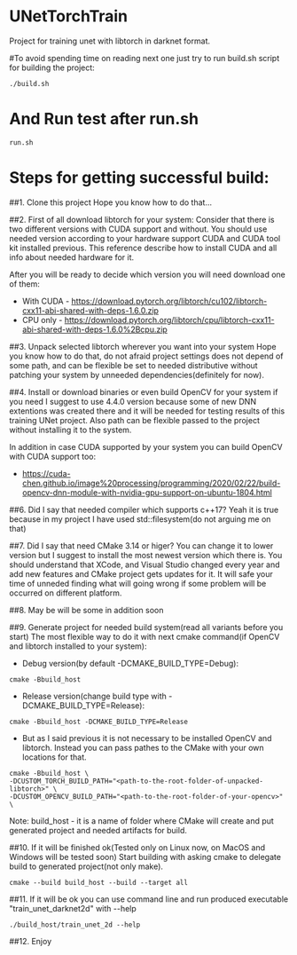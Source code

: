 # UNetTorchTrain
Project for training unet with libtorch in darknet format.

#To avoid spending time on reading next one just try to run build.sh script for building the project:
```
./build.sh
```

# And Run test after run.sh
```
run.sh
```

# Steps for getting successful build:
##1. Clone this project
Hope you know how to do that...

##2. First of all download libtorch for your system:
Consider that there is two different versions with CUDA support and without.
You should use needed version according to your hardware support CUDA and CUDA tool kit installed previous.
This reference describe how to install CUDA and all info about needed hardware for it.

After you will be ready to decide which version you will need download one of them:
- With CUDA - https://download.pytorch.org/libtorch/cu102/libtorch-cxx11-abi-shared-with-deps-1.6.0.zip
- CPU only - https://download.pytorch.org/libtorch/cpu/libtorch-cxx11-abi-shared-with-deps-1.6.0%2Bcpu.zip

##3. Unpack selected libtorch wherever you want into your system
Hope you know how to do that, do not afraid project settings does not depend of some path, and can be 
flexible be set to needed distributive without patching your system by unneeded dependencies(definitely for now).

##4. Install or download binaries or even build OpenCV for your system if you need
I suggest to use 4.4.0 version because some of new DNN extentions was created there and it will be needed
for testing results of this training UNet project.
Also path can be flexible passed to the project without installing it to the system.

In addition in case CUDA supported by your system you can build OpenCV with CUDA support too:
- https://cuda-chen.github.io/image%20processing/programming/2020/02/22/build-opencv-dnn-module-with-nvidia-gpu-support-on-ubuntu-1804.html

##6. Did I say that needed compiler which supports c++17?
Yeah it is true because in my project I have used std::filesystem(do not arguing me on that)

##7. Did I say that need CMake 3.14 or higer?
You can change it to lower version but I suggest to install the most newest version which there is.
You should understand that XCode, and Visual Studio changed every year and add new features and CMake 
project gets updates for it. It will safe your time of unneded finding what will going wrong if some problem 
will be occurred on different platform.

##8. May be will be some in addition soon

##9. Generate project for needed build system(read all variants before you start)
The most flexible way to do it with next cmake command(if OpenCV and libtorch installed to your system):

- Debug version(by default -DCMAKE_BUILD_TYPE=Debug):
```
cmake -Bbuild_host
```

- Release version(change build type with -DCMAKE_BUILD_TYPE=Release):
```
cmake -Bbuild_host -DCMAKE_BUILD_TYPE=Release
```

- But as I said previous it is not necessary to be installed OpenCV and libtorch. Instead you can pass 
pathes to the CMake with your own locations for that.
``` 
cmake -Bbuild_host \
-DCUSTOM_TORCH_BUILD_PATH="<path-to-the-root-folder-of-unpacked-libtorch>" \
-DCUSTOM_OPENCV_BUILD_PATH="<path-to-the-root-folder-of-your-opencv>" \
```

Note:
build_host - it is a name of folder where CMake will create and put generated project and needed 
artifacts for build.

##10. If it will be finished ok(Tested only on Linux now, on MacOS and Windows will be tested soon)
Start building with asking cmake to delegate build to generated project(not only make).
```
cmake --build build_host --build --target all
```

##11. If it will be ok you can use command line and run produced executable "train_unet_darknet2d" with --help
```
./build_host/train_unet_2d --help
```

##12. Enjoy

